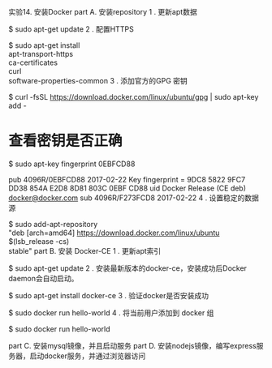 实验14. 安装Docker
part A. 安装repository
1 . 更新apt数据

$ sudo apt-get update
2 . 配置HTTPS

$ sudo apt-get install \
apt-transport-https \
ca-certificates \
curl \
software-properties-common
3 . 添加官方的GPG 密钥

$ curl -fsSL https://download.docker.com/linux/ubuntu/gpg | sudo apt-key add -

# 查看密钥是否正确
$ sudo apt-key fingerprint 0EBFCD88

pub 4096R/0EBFCD88 2017-02-22
Key fingerprint = 9DC8 5822 9FC7 DD38 854A E2D8 8D81 803C 0EBF CD88
uid Docker Release (CE deb) <docker@docker.com>
sub 4096R/F273FCD8 2017-02-22
4 . 设置稳定的数据源

$ sudo add-apt-repository \
"deb [arch=amd64] https://download.docker.com/linux/ubuntu \
$(lsb_release -cs) \
stable"
part B. 安装 Docker-CE
1 . 更新apt索引

$ sudo apt-get update
2 . 安装最新版本的docker-ce，安装成功后Docker daemon会自动启动。

$ sudo apt-get install docker-ce
3 . 验证docker是否安装成功

$ sudo docker run hello-world
4 . 将当前用户添加到 docker 组

$ sudo docker run hello-world


part C.  安装mysql镜像，并且启动服务
part D. 安装nodejs镜像，编写express服务器，启动docker服务，并通过浏览器访问